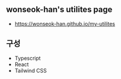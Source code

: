 ## wonseok-han's utilites page

* https://wonseok-han.github.io/my-utilites

## 구성
* Typescript
* React
* Tailwind CSS